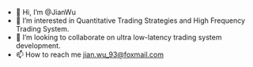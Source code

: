 - 👋 Hi, I’m @JianWu
- 👀 I’m interested in Quantitative Trading Strategies and High Frequency Trading System.
- 💞️ I’m looking to collaborate on ultra low-latency trading system development.
- 📫 How to reach me jian.wu_93@foxmail.com

<!---
JaggerWu/JaggerWu is a ✨ special ✨ repository because its `README.md` (this file) appears on your GitHub profile.
You can click the Preview link to take a look at your changes.
--->
